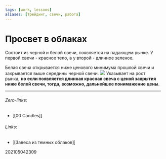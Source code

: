 ```yaml
---
tags: [work, lessons]
aliases: [Трейдинг, свечи, работа]
---
```

# Просвет в облаках
Состоит из черной и белой свечи, появляется на падающем рынке.
У первой свечи - красное тело, а у второй - длинное зеленое.

Белая свеча открывается ниже ценового минимума прошлой свечи и закрывается выше середины черной свечи.
![](https://nelidoff.ru/wp-content/uploads/93710.png)
Указывает на рост рынка, **но если появляется длинная красная свеча с ценой закрытия ниже белой свечи, тогда, возможно, дальнейшее понимажение цены.**
___
###### Zero-links:
- [[00 Candles]]

###### Links:
- [[Завеса из темных облаков]]

202105042309